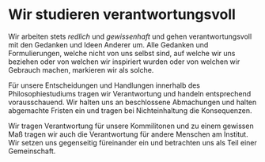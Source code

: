 ﻿<!--
   NAME - The NAME of this project is:
ethos

  FILE - The FILENAME of the current file is:
/v6a4.md

  CREATION - This project was CREATED on:
2017-01-28-16:15:00 UTC

  MODIFICATION - This project was last MODIFIED on:
2017-01-28-16:15:00 UTC

  VERSION - The current VERSION of this project is:
<git-commit-hash>-2017-01-28-16:15:00 UTC

  CREATOR(S) - This project was CREATED by:
Michael Czechowski, Martin Maga

  CONTACT - You can CONTACT the creator(s) or developer(s) of this project at:
E-Mail: mail@martinmaga.de

  COPYRIGHT - The COPYRIGHT holder of this project is:
COPYRIGHT (c) 2016 Martin Maga

  LICENSE - This project is LICENSED under the following license:
Martin Maga 2016 CC BY-SA 4.0 https://creativecommons.org

  SUBFILE – This is a SUBFILE! For more INFORMATION on this project go to:
/README.md
-->

# Wir studieren verantwortungsvoll
Wir arbeiten stets *redlich* und *gewissenhaft* und gehen verantwortungsvoll mit den Gedanken und Ideen Anderer um.
Alle Gedanken und Formulierungen, welche nicht von uns selbst sind, auf welche wir uns beziehen oder von welchen wir inspiriert wurden oder von welchen wir Gebrauch machen, markieren wir als solche.

Für unsere Entscheidungen und Handlungen innerhalb des Philosophiestudiums tragen wir Verantwortung und handeln entsprechend vorausschauend.
Wir halten uns an beschlossene Abmachungen und halten abgemachte Fristen ein und tragen bei Nichteinhaltung die Konsequenzen.

Wir tragen Verantwortung für unsere Kommilitonen und zu einem gewissen Maß tragen wir auch die Verantwortung für andere Menschen am Institut.
Wir setzen uns gegenseitig füreinander ein und betrachten uns als Teil einer Gemeinschaft.
